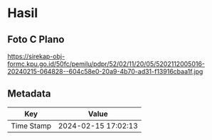 # Hasil

## Foto C Plano

https://sirekap-obj-formc.kpu.go.id/50fc/pemilu/pdpr/52/02/11/20/05/5202112005016-20240215-064828--604c58e0-20a9-4b70-ad31-f13916cbaa1f.jpg


## Metadata

| Key        | Value               |
| ---------- | ------------------- |
| Time Stamp | 2024-02-15 17:02:13 |



